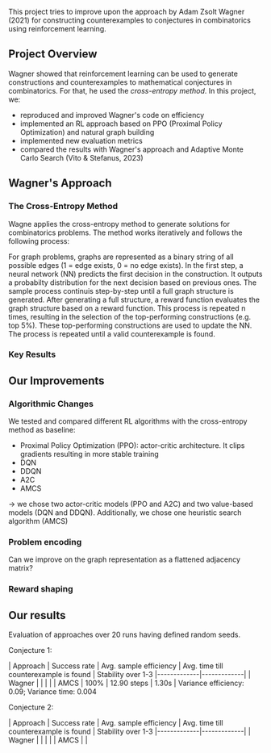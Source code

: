 This project tries to improve upon the approach by Adam Zsolt Wagner (2021) for constructing counterexamples to conjectures in combinatorics using reinforcement learning.

## Project Overview

Wagner showed that reinforcement learning can be used to generate constructions and counterexamples to mathematical conjectures in combinatorics.
For that, he used the *cross-entropy method*. 
In this project, we:

- reproduced and improved Wagner's code on efficiency
- implemented an RL approach based on PPO (Proximal Policy Optimization) and natural graph building
- implemented new evaluation metrics
- compared the results with Wagner's approach and Adaptive Monte Carlo Search (Vito & Stefanus, 2023)

## Wagner's Approach

### The Cross-Entropy Method
Wagne applies the cross-entropy method to generate solutions for combinatorics problems.
The method works iteratively and follows the following process:

For graph problems, graphs are represented as a binary string of all possible edges (1 = edge exists, 0 = no edge exists).
In the first step, a neural network (NN) predicts the first decision in the construction.
It outputs a probabilty distribution for the next decision based on previous ones. 
The sample process continuis step-by-step until a full graph structure is generated.
After generating a full structure, a reward function evaluates the graph structure based on a reward function.
This process is repeated n times, resulting in the selection of the top-performing constructions (e.g. top 5%).
These top-performing constructions are used to update the NN.
The process is repeated until a valid counterexample is found.

### Key Results

## Our Improvements

### Algorithmic Changes

We tested and compared different RL algorithms with the cross-entropy method as baseline:

- Proximal Policy Optimization (PPO): actor-critic architecture. It clips gradients resulting in more stable training
- DQN
- DDQN
- A2C
- AMCS

-> we chose two actor-critic models (PPO and A2C) and two value-based models (DQN and DDQN). Additionally, we chose one heuristic search algorithm (AMCS)

### Problem encoding
Can we improve on the graph representation as a flattened adjacency matrix?

### Reward shaping

## Our results

Evaluation of approaches over 20 runs having defined random seeds.

Conjecture 1:

| Approach | Success rate | Avg. sample efficiency | Avg. time till counterexample is found | Stability over 1-3
|-------------|-------------|
| Wagner | | | | 
| AMCS | 100% | 12.90 steps | 1.30s | Variance efficiency: 0.09; Variance time: 0.004

Conjecture 2: 

| Approach | Success rate | Avg. sample efficiency | Avg. time till counterexample is found | Stability over 1-3
|-------------|-------------|
| Wagner | | | |
| AMCS | |



